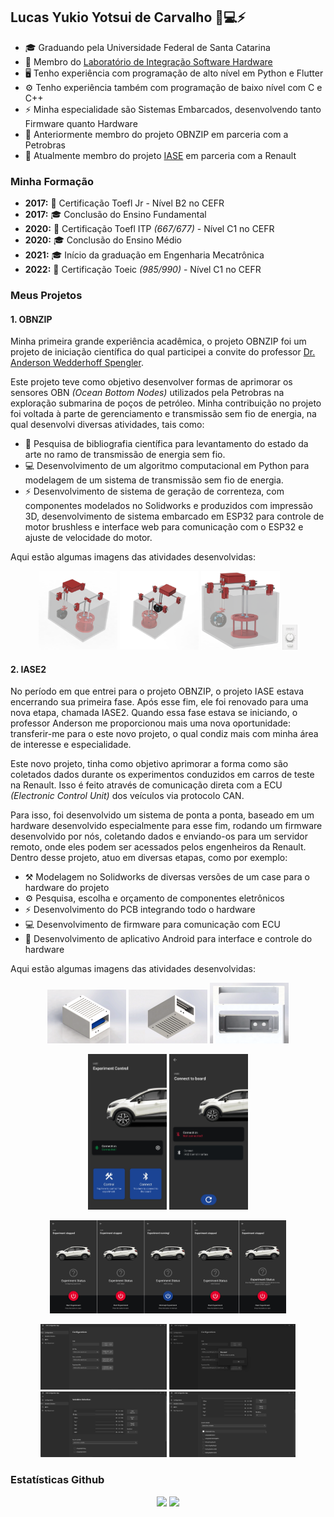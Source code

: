 ## Lucas Yukio Yotsui de Carvalho 🤖💻⚡

- 🎓 Graduando pela Universidade Federal de Santa Catarina
- 🔭 Membro do [Laboratório de Integração Software Hardware](https://lisha.ufsc.br/HomePage)
- 🖥️ Tenho experiência com programação de alto nível em Python e Flutter
- ⚙️ Tenho experiência também com programação de baixo nível com C e C++ 
- ⚡ Minha especialidade são Sistemas Embarcados, desenvolvendo tanto Firmware quanto Hardware
- 💼 Anteriormente membro do projeto OBNZIP em parceria com a Petrobras
- 🚗 Atualmente membro do projeto [IASE](https://lisha.ufsc.br/IASE-public) em parceria com a Renault

### Minha Formação
- **2017:** 📃 Certificação Toefl Jr - Nível B2 no CEFR
- **2017:** 🎓 Conclusão do Ensino Fundamental
- **2020:** 📃 Certificação Toefl ITP _(667/677)_ - Nível C1 no CEFR
- **2020:** 🎓 Conclusão do Ensino Médio
- **2021:** 🎓 Início da graduação em Engenharia Mecatrônica
- **2022:** 📃 Certificação Toeic _(985/990)_ - Nível C1 no CEFR

### Meus Projetos
#### 1. OBNZIP
Minha primeira grande experiência acadêmica, o projeto OBNZIP foi um projeto de iniciação científica do qual participei a convite do professor [Dr. Anderson Wedderhoff Spengler](https://lisha.ufsc.br/Anderson).

Este projeto teve como objetivo desenvolver formas de aprimorar os sensores OBN _(Ocean Bottom Nodes)_ utilizados pela Petrobras na exploração submarina de poços de petróleo. Minha contribuição no projeto foi voltada à parte de gerenciamento e transmissão sem fio de energia, na qual desenvolvi diversas atividades, tais como:
- 📖 Pesquisa de bibliografia científica para levantamento do estado da arte no ramo de transmissão de energia sem fio.
- 💻 Desenvolvimento de um algoritmo computacional em Python para modelagem de um sistema de transmissão sem fio de energia.
- ⚡ Desenvolvimento de sistema de geração de correnteza, com componentes modelados no Solidworks e produzidos com impressão 3D, desenvolvimento de sistema embarcado em ESP32 para controle de motor brushless e interface web para comunicação com o ESP32 e ajuste de velocidade do motor.

Aqui estão algumas imagens das atividades desenvolvidas:

<p align="center">
<img alt="Sistema de geração de Correnteza - Ângulo 1" src="images/obnzip/1-angulo-tanque.png" width=25%/>
<img alt="Sistema de geração de Correnteza - Ângulo 2" src="images/obnzip/2-angulo-tanque.png" width=25%/>
<img alt="Sistema de geração de Correnteza - Ângulo 3" src="images/obnzip/3-angulo-tanque.png" width=25%/>
<img alt="Interface Controle Motor" src="images/obnzip/controle-motor.gif" height=40em/>
</p>

#### 2. IASE2
No período em que entrei para o projeto OBNZIP, o projeto IASE estava encerrando sua primeira fase. Após esse fim, ele foi renovado para uma nova etapa, chamada IASE2. Quando essa fase estava se iniciando, o professor Anderson me proporcionou mais uma nova oportunidade: transferir-me para o este novo projeto, o qual condiz mais com minha área de interesse e especialidade.

Este novo projeto, tinha como objetivo aprimorar a forma como são coletados dados durante os experimentos conduzidos em carros de teste na Renault. Isso é feito através de comunicação direta com a ECU _(Electronic Control Unit)_ dos veículos via protocolo CAN. 

Para isso, foi desenvolvido um sistema de ponta a ponta, baseado em um hardware desenvolvido especialmente para esse fim, rodando um firmware desenvolvido por nós, coletando dados e enviando-os para um servidor remoto, onde eles podem ser acessados pelos engenheiros da Renault. Dentro desse projeto, atuo em diversas etapas, como por exemplo:
- ⚒️ Modelagem no Solidworks de diversas versões de um case para o hardware do projeto
- ⚙️ Pesquisa, escolha e orçamento de componentes eletrônicos
- ⚡ Desenvolvimento do PCB integrando todo o hardware
- 💻 Desenvolvimento de firmware para comunicação com ECU
- 📱 Desenvolvimento de aplicativo Android para interface e controle do hardware

Aqui estão algumas imagens das atividades desenvolvidas:

<p align="center">
<img alt="Case - Ângulo 1" src="images/iase/case-isometrica.png" width=25%/>
<img alt="Case - Ângulo 2" src="images/iase/case-isometrica-inferior.png" width=25%/>
<img alt="Case - Ângulo 3" src="images/iase/case-rebaixo-antenas.png" width=25%/>
</p>
<p align="center">
<img alt="Android App - Home Screen" src="images/iase/android_home_page_connected.jpg" width=25%/>
<img alt="Android App - Connection Screen" src="images/iase/android_connect_screen_not_connected.jpg" width=25%/>
</p>
<p align="center">
<img alt="Android App - Experiment Screen" src="images/iase/android_run_experiment_screen.jpg" width=75%/>
</p>
<p align="center">
<img alt="Experiment Generator - Tab 1" src="images/iase/iase_generator_configurations_tab.png" width=40%/>
<img alt="Experiment Generator - Tab 4" src="images/iase/iase_generator_experiment_file_saved.png" width=40%/>
<img alt="Experiment Generator - Tab 2" src="images/iase/iase_generator_select_raster.png" width=40%/>
<img alt="Experiment Generator - Tab 3" src="images/iase/iase_generator_select_variable_list.png" width=40%/>
</p>

### Estatísticas Github
<p align="center">
  <img height="180em" src="https://github-readme-stats-eight-theta.vercel.app/api?username=lucas-yotsui&show_icons=true&theme=algolia&include_all_commits=true"/>
  <img height="180em" src="https://github-readme-stats-eight-theta.vercel.app/api/top-langs/?username=lucas-yotsui&layout=compact&langs_count=8&theme=algolia"/>
</p>
